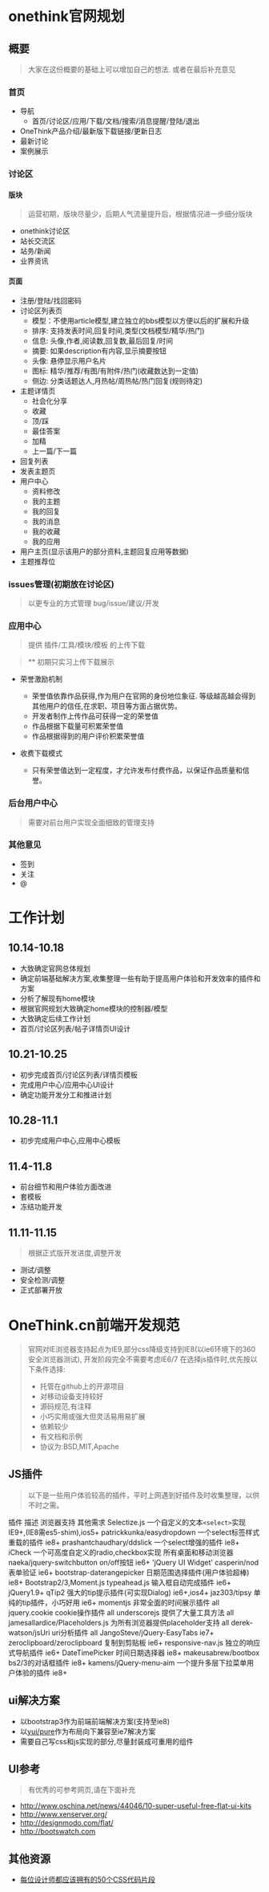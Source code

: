 onethink官网规划
===============

概要
----

> 大家在这份概要的基础上可以增加自己的想法. 或者在最后补充意见

### 首页

+ 导航
    - 首页/讨论区/应用/下载/文档/搜索/消息提醒/登陆/退出
+ OneThink产品介绍/最新版下载链接/更新日志
+ 最新讨论
+ 案例展示


### 讨论区

#### 版块

> 运营初期，版块尽量少，后期人气流量提升后，根据情况进一步细分版块

+ onethink讨论区
+ 站长交流区
+ 站务/新闻
+ 业界资讯

#### 页面

+ 注册/登陆/找回密码
+ 讨论区列表页
    - 模型：不使用article模型,建立独立的bbs模型以方便以后的扩展和升级
    - 排序: 支持发表时间,回复时间,类型(文档模型/精华/热门)
    - 信息: 头像,作者,阅读数,回复数,最后回复/时间
    - 摘要: 如果description有内容,显示摘要按钮
    - 头像: 悬停显示用户名片
    - 图标: 精华/推荐/有图/有附件/热门(收藏数达到一定值)
    - 侧边: 分类话题达人,月热帖/周热帖/热门回复(规则待定)
+ 主题详情页
    - 社会化分享
    - 收藏
    - 顶/踩
    - 最佳答案
    - 加精
    - 上一篇/下一篇
+ 回复列表
+ 发表主题页
+ 用户中心
    - 资料修改
    - 我的主题
    - 我的回复
    - 我的消息
    - 我的收藏
    - 我的应用
+ 用户主页(显示该用户的部分资料,主题回复应用等数据)
+ 主题推荐位


### issues管理(初期放在讨论区)

> 以更专业的方式管理 bug/issue/建议/开发

### 应用中心

> 提供 插件/工具/模块/模板 的上传下载

> ** 初期只实习上传下载展示

+ 荣誉激励机制
    - 荣誉值依靠作品获得,作为用户在官网的身份地位象征. 等级越高越会得到其他用户的信任,在求职、项目等方面占据优势。
    - 开发者制作上传作品可获得一定的荣誉值
    - 作品根据下载量可积累荣誉值
    - 作品根据得到的用户评价积累荣誉值

+ 收费下载模式
    - 只有荣誉值达到一定程度，才允许发布付费作品，以保证作品质量和信誉。
            
### 后台用户中心

> 需要对前台用户实现全面细致的管理支持
    
### 其他意见

+ 签到
+ 关注
+ @

工作计划
================

10.14-10.18
-----------

+ 大致确定官网总体规划
+ 确定前端基础解决方案,收集整理一些有助于提高用户体验和开发效率的插件和方案
+ 分析了解现有home模块
+ 根据官网规划大致确定home模块的控制器/模型
+ 大致确定后续工作计划
+ 首页/讨论区列表/帖子详情页UI设计

10.21-10.25
------------

+ 初步完成首页/讨论区列表/详情页模板
+ 完成用户中心/应用中心UI设计
+ 确定功能开发分工和推进计划


10.28-11.1
----------

+ 初步完成用户中心,应用中心模板

11.4-11.8
---------

+ 前台细节和用户体验方面改进
+ 套模板
+ 冻结功能开发


11.11-11.15
--------------

> 根据正式版开发进度,调整开发

+ 测试/调整
+ 安全检测/调整
+ 正式部署开放


OneThink.cn前端开发规范
==============

> 官网对IE浏览器支持起点为IE9,部分css降级支持到IE8(以ie6环境下的360安全浏览器测试), 开发阶段完全不需要考虑IE6/7
> 在选择js插件时,优先按以下条件选择:
> 
> * 托管在github上的开源项目
> * 对移动设备支持较好
> * 源码规范,有注释
> * 小巧实用或强大但灵活易用易扩展
> * 依赖较少
> * 有文档和示例
> * 协议为:BSD,MIT,Apache

JS插件
------

> 以下是一些用户体验较高的插件，平时上网遇到好插件及时收集整理，以供不时之需。

插件                      描述                                     浏览器支持                 其他需求
Selectize.js              一个自定义的文本`<select>`实现           IE9+,(IE8需es5-shim),ios5+
patrickkunka/easydropdown 一个select标签样式重载的插件             ie8+
prashantchaudhary/ddslick 一个select增强的插件                     ie8+
iCheck                    一个可高度自定义的radio,checkbox实现     所有桌面和移动浏览器
naeka/jquery-switchbutton on/off按钮                               ie6+                       'jQuery UI Widget'
casperin/nod              表单验证                                 ie6+
bootstrap-daterangepicker 日期范围选择插件(用户体验超棒)           ie8+                       Bootstrap2/3,Moment.js
typeahead.js              输入框自动完成插件                       ie6+                       jQuery1.9+
qTip2                     强大的tip提示插件(可实现Dialog)          ie6+,ios4+
jaz303/tipsy              单纯的tip插件，小巧好用                  ie6+
momentjs                  非常全面的时间展示插件                   all
jquery.cookie             cookie操作插件                           all
underscorejs              提供了大量工具方法                       all
jamesallardice/Placeholders.js  为所有浏览器提供placeholder支持    all
derek-watson/jsUri        uri分析插件                              all
JangoSteve/jQuery-EasyTabs                                         ie7+
zeroclipboard/zeroclipboard 复制到剪贴板                           ie6+
responsive-nav.js         独立的响应式导航插件                     ie6+
DateTimePicker            时间日期选择器                           ie8+
makeusabrew/bootbox       bs2/3的对话框插件                        ie8+
kamens/jQuery-menu-aim    一个提升多层下拉菜单用户体验的插件       ie8+ 

ui解决方案
----------

+ 以bootstrap3作为前端前端解决方案(支持至ie8)
+ 以[yui/pure](http://purecss.io/)作为布局向下兼容至ie7解决方案
+ 需要自己写css和js实现的部分,尽量封装成可重用的组件

UI参考
------

> 有优秀的可参考网页,请在下面补充

+ http://www.oschina.net/news/44046/10-super-useful-free-flat-ui-kits
+ http://www.xenserver.org/
+ http://designmodo.com/flat/
+ http://bootswatch.com


其他资源
--------

+ [每位设计师都应该拥有的50个CSS代码片段](http://www.oschina.net/translate/css-snippets-for-designers)